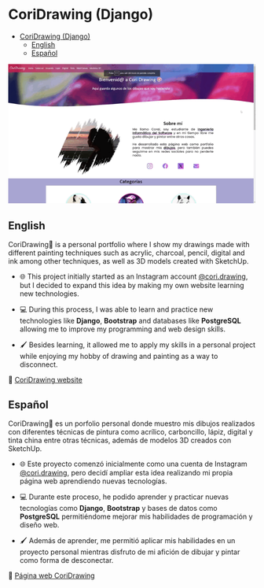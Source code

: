 # CoriDrawing (Django)

- [CoriDrawing (Django)](#coridrawing-django)
  - [English](#english)
  - [Español](#español)


![CoriDrawing](images/CoriDrawing.gif)

## English
CoriDrawing🎨 is a personal portfolio where I show my drawings made with different painting techniques such as acrylic, charcoal, pencil, digital and ink among other techniques, as well as 3D models created with SketchUp.

- 🌐 This project initially started as an Instagram account [@cori.drawing](https://www.instagram.com/cori.drawing/), but I decided to expand this idea by making my own website learning new technologies.

- 💻 During this process, I was able to learn and practice new technologies like **Django**, **Bootstrap** and databases like **PostgreSQL** allowing me to improve my programming and web design skills.

- 🖌 Besides learning, it allowed me to apply my skills in a personal project while enjoying my hobby of drawing and painting as a way to disconnect.

🎨 [CoriDrawing website](https://coridrawing.onrender.com/)



## Español

CoriDrawing🎨 es un porfolio personal donde muestro mis dibujos realizados con diferentes técnicas de pintura como acrílico, carboncillo, lápiz, digital y tinta china entre otras técnicas, además de modelos 3D creados con SketchUp.

- 🌐 Este proyecto comenzó inicialmente como una cuenta de Instagram [@cori.drawing](https://www.instagram.com/cori.drawing/), pero decidí ampliar esta idea realizando mi propia página web aprendiendo nuevas tecnologías.

- 💻 Durante este proceso, he podido aprender y practicar nuevas tecnologías como **Django**, **Bootstrap** y bases de datos como **PostgreSQL** permitiéndome mejorar mis habilidades de programación y diseño web.

- 🖌 Además de aprender, me permitió aplicar mis habilidades en un proyecto personal mientras disfruto de mi afición de dibujar y pintar como forma de desconectar.

🎨 [Página web CoriDrawing](https://coridrawing.onrender.com/)